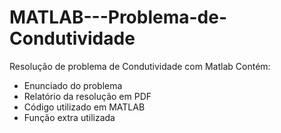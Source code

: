# MATLAB---Problema-de-Condutividade
Resolução de problema de Condutividade com Matlab
Contém:
- Enunciado do problema
- Relatório da resolução em PDF
- Código utilizado em MATLAB
- Função extra utilizada

